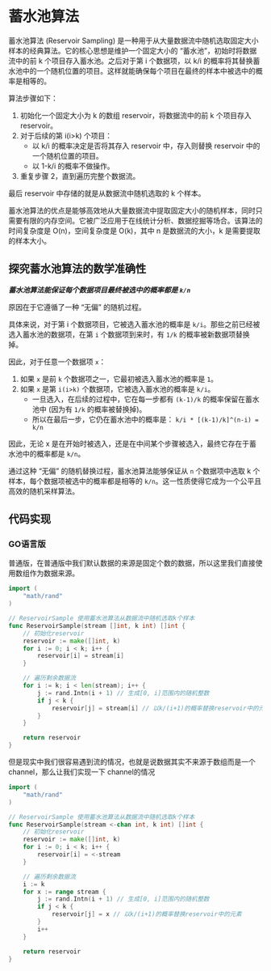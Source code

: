 <!--
 * @Author: shgopher shgopher@gmail.com
 * @Date: 2024-04-02 14:35:26
 * @LastEditors: shgopher shgopher@gmail.com
 * @LastEditTime: 2024-04-02 14:47:26
 * @FilePath: /408/算法/算法/蓄水池算法/README.md
 * @Description: 
 * 
 * Copyright (c) 2024 by shgopher, All Rights Reserved. 
-->
# 蓄水池算法

蓄水池算法 (Reservoir Sampling) 是一种用于从大量数据流中随机选取固定大小样本的经典算法。它的核心思想是维护一个固定大小的 “蓄水池”，初始时将数据流中的前 k 个项目存入蓄水池。之后对于第 i 个数据项，以 k/i 的概率将其替换蓄水池中的一个随机位置的项目。这样就能确保每个项目在最终的样本中被选中的概率是相等的。

算法步骤如下：

1. 初始化一个固定大小为 k 的数组 reservoir，将数据流中的前 k 个项目存入 reservoir。
2. 对于后续的第 i(i>k) 个项目：
   - 以 k/i 的概率决定是否将其存入 reservoir 中，存入则替换 reservoir 中的一个随机位置的项目。
   - 以 1-k/i 的概率不做操作。
3. 重复步骤 2，直到遍历完整个数据流。

最后 reservoir 中存储的就是从数据流中随机选取的 k 个样本。

蓄水池算法的优点是能够高效地从大量数据流中提取固定大小的随机样本，同时只需要有限的内存空间。它被广泛应用于在线统计分析、数据挖掘等场合。该算法的时间复杂度是 O(n)，空间复杂度是 O(k)，其中 n 是数据流的大小，k 是需要提取的样本大小。

## 探究蓄水池算法的数学准确性
***蓄水池算法能保证每个数据项目最终被选中的概率都是 `k/n`***

原因在于它遵循了一种 “无偏” 的随机过程。

具体来说，对于第 i 个数据项目，它被选入蓄水池的概率是 `k/i`。那些之前已经被选入蓄水池的数据项，在第 `i` 个数据项到来时，有 `1/k` 的概率被新数据项替换掉。

因此，对于任意一个数据项 `x`：

1. 如果 `x` 是前 `k` 个数据项之一，它最初被选入蓄水池的概率是 `1`。
2. 如果 `x` 是第 `i(i>k)` 个数据项，它被选入蓄水池的概率是 `k/i`。
   - 一旦选入，在后续的过程中，它在每一步都有 `(k-1)/k` 的概率保留在蓄水池中 (因为有 `1/k` 的概率被替换掉)。
   - 所以在最后一步，它仍在蓄水池中的概率是：
      `k/i * [(k-1)/k]^(n-i) = k/n`

因此，无论 x 是在开始时被选入，还是在中间某个步骤被选入，最终它存在于蓄水池中的概率都是 `k/n`。

通过这种 “无偏” 的随机替换过程，蓄水池算法能够保证从 `n` 个数据项中选取 k 个样本，每个数据项被选中的概率都是相等的 `k/n`。这一性质使得它成为一个公平且高效的随机采样算法。
## 代码实现
### GO语言版
普通版，在普通版中我们默认数据的来源是固定个数的数据，所以这里我们直接使用数组作为数据来源。
```go
import (
    "math/rand"
)

// ReservoirSample 使用蓄水池算法从数据流中随机选取k个样本
func ReservoirSample(stream []int, k int) []int {
    // 初始化reservoir
    reservoir := make([]int, k)
    for i := 0; i < k; i++ {
        reservoir[i] = stream[i]
    }

    // 遍历剩余数据流
    for i := k; i < len(stream); i++ {
        j := rand.Intn(i + 1) // 生成[0, i]范围内的随机整数
        if j < k {
            reservoir[j] = stream[i] // 以k/(i+1)的概率替换reservoir中的元素
        }
    }

    return reservoir
}
```
但是现实中我们很容易遇到流的情况，也就是说数据其实不来源于数组而是一个channel，那么让我们实现一下 channel的情况

```go
import (
    "math/rand"
)

// ReservoirSample 使用蓄水池算法从数据流中随机选取k个样本
func ReservoirSample(stream <-chan int, k int) []int {
    // 初始化reservoir
    reservoir := make([]int, k)
    for i := 0; i < k; i++ {
        reservoir[i] = <-stream
    }

    // 遍历剩余数据流
    i := k
    for x := range stream {
        j := rand.Intn(i + 1) // 生成[0, i]范围内的随机整数
        if j < k {
            reservoir[j] = x // 以k/(i+1)的概率替换reservoir中的元素
        }
        i++
    }

    return reservoir
}
```